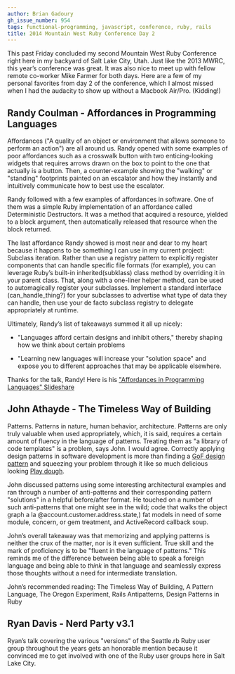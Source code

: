 ```yaml
---
author: Brian Gadoury
gh_issue_number: 954
tags: functional-programming, javascript, conference, ruby, rails
title: 2014 Mountain West Ruby Conference Day 2
---
```


This past Friday concluded my second Mountain West Ruby Conference right here in my backyard of Salt Lake City, Utah. Just like the 2013 MWRC, this year’s conference was great. It was also nice to meet up with fellow remote co-worker Mike Farmer for both days. Here are a few of my personal favorites from day 2 of the conference, which I almost missed when I had the audacity to show up without a Macbook Air/Pro. (Kidding!)

## Randy Coulman - Affordances in Programming Languages

Affordances ("A quality of an object or environment that allows someone to perform an action") are all around us. Randy opened with some examples of poor affordances such as a crosswalk button with two enticing-looking widgets that requires arrows drawn on the box to point to the one that actually is a button. Then, a counter-example showing the "walking" or "standing" footprints painted on an escalator and how they instantly and intuitively communicate how to best use the escalator.

Randy followed with a few examples of affordances in software. One of them was a simple Ruby implementation of an affordance called Deterministic Destructors. It was a method that acquired a resource, yielded to a block argument, then automatically released that resource when the block returned.

The last affordance Randy showed is most near and dear to my heart because it happens to be something I can use in my current project: Subclass iteration. Rather than use a registry pattern to explicitly register components that can handle specific file formats (for example), you can leverage Ruby’s built-in inherited(subklass) class method by overriding it in your parent class.  That, along with a one-liner helper method, can be used to automagically register your subclasses. Implement a standard interface (can_handle_thing?) for your subclasses to advertise what type of data they can handle, then use your de facto subclass registry to delegate appropriately at runtime.

Ultimately, Randy’s list of takeaways summed it all up nicely:

- "Languages afford certain designs and inhibit others," thereby shaping how we think about certain problems

- "Learning new languages will increase your "solution space" and expose you to different approaches that may be applicable elsewhere.

Thanks for the talk, Randy! Here is his ["Affordances in Programming Languages" Slideshare](http://www.slideshare.net/randycoulman/affordances-in-programming-languages)

## John Athayde - The Timeless Way of Building

Patterns. Patterns in nature, human behavior, architecture. Patterns are only truly valuable when used appropriately, which, it is said, requires a certain amount of fluency in the language of patterns. Treating them as "a library of code templates" is a problem, says John. I would agree. Correctly applying design patterns in software development is more than finding a [GoF design pattern](http://en.wikipedia.org/wiki/Design_Patterns) and squeezing your problem through it like so much delicious looking [Play dough](http://www.kraftrecipes.com/recipes/kool-aid-play-dough-148569.aspx).

John discussed patterns using some interesting architectural examples and ran through a number of anti-patterns and their corresponding pattern "solutions" in a helpful before/after format. He touched on a number of such anti-patterns that one might see in the wild; code that walks the object graph a la @account.customer.address.state,) fat models in need of some module, concern, or gem treatment, and ActiveRecord callback soup.

John’s overall takeaway was that memorizing and applying patterns is neither the crux of the matter, nor is it even sufficient. True skill and the mark of proficiency is to be "fluent in the language of patterns." This reminds me of the difference between being able to speak a foreign language and being able to *think* in that language and seamlessly express those thoughts without a need for intermediate translation.

John’s recommended reading: The Timeless Way of Building, A Pattern Language, The Oregon Experiment, Rails Antipatterns, Design Patterns in Ruby

## Ryan Davis - Nerd Party v3.1

Ryan’s talk covering the various "versions" of the Seattle.rb Ruby user group throughout the years gets an honorable mention because it convinced me to get involved with one of the Ruby user groups here in Salt Lake City.
